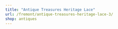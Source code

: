 ```yaml
---
title: "Antique Treasures Heritage Lace"
url: /fremont/antique-treasures-heritage-lace-3/
shop: antiques
---
```

